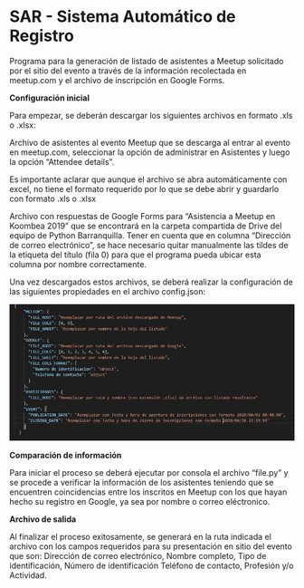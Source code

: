 # SAR - Sistema Automático de Registro

Programa para la generación de listado de asistentes a Meetup solicitado por el sitio del evento a través de la información recolectada en meetup.com y el archivo de inscripción en Google Forms.

**Configuración inicial**

Para empezar, se deberán descargar los siguientes archivos en formato .xls o .xlsx:

Archivo de asistentes al evento Meetup que se descarga al entrar al evento en meetup.com, seleccionar la opción de administrar en Asistentes y luego la opción “Attendee details”.

Es importante aclarar que aunque el archivo se abra automáticamente con excel, no tiene el formato requerido por lo que se debe abrir y guardarlo con formato .xls o .xlsx

Archivo con respuestas de Google Forms para “Asistencia a Meetup en Koombea 2019” que se encontrará en la carpeta compartida de Drive del equipo de Python Barranquilla. Tener en cuenta que en columna “Dirección de correo electrónico”, se hace necesario quitar manualmente las tildes de la etiqueta del título (fila 0) para que el programa pueda ubicar esta columna por nombre correctamente.

Una vez descargados estos archivos, se deberá realizar la configuración de las siguientes propiedades en el archivo config.json:

![config](assets/Config.JPG)

**Comparación de información**

Para iniciar el proceso se deberá ejecutar por consola el archivo “file.py” y se procede a verificar la información de los asistentes teniendo que se encuentren coincidencias entre los inscritos en Meetup con los que hayan hecho su registro en Google, ya sea por nombre o correo eléctronico.

**Archivo de salida**

Al finalizar el proceso exitosamente, se generará en la ruta indicada el archivo con los campos requeridos para su presentación en sitio del evento que son: Dirección de correo electrónico, Nombre completo, Tipo de identificación, Número de identificación Teléfono de contacto, Profesión y/o Actividad.
